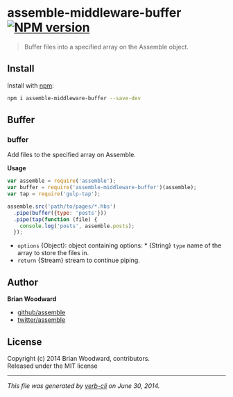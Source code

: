 <!-- `.verbrc.md` is a README.md template and documentation config file for Verb. See https://github.com/assemble/verb for more info. -->
# assemble-middleware-buffer [![NPM version](https://badge.fury.io/js/assemble-middleware-buffer.png)](http://badge.fury.io/js/assemble-middleware-buffer)

> Buffer files into a specified array on the Assemble object.

## Install
Install with [npm](npmjs.org):

```bash
npm i assemble-middleware-buffer --save-dev
```

## Buffer
### buffer

Add files to the specified array on Assemble.

**Usage**

```js
var assemble = require('assemble');
var buffer = require('assemble-middleware-buffer')(assemble);
var tap = require('gulp-tap');

assemble.src('path/to/pages/*.hbs')
  .pipe(buffer({type: 'posts'}))
  .pipe(tap(function (file) {
    console.log('posts', assemble.posts);
  });
```

* `options` {Object}: object containing options: * {String} `type` name of the array to store the files in.  
* `return` {Stream} stream to continue piping.


## Author

**Brian Woodward**
 
+ [github/assemble](https://github.com/assemble)
+ [twitter/assemble](http://twitter.com/assemble) 

## License
Copyright (c) 2014 Brian Woodward, contributors.  
Released under the MIT license

***

_This file was generated by [verb-cli](https://github.com/assemble/verb-cli) on June 30, 2014._